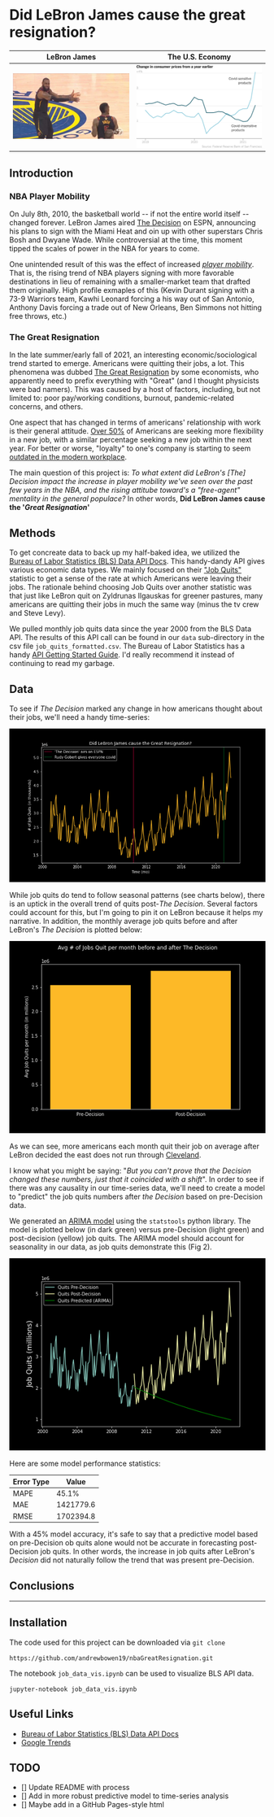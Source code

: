 # Did LeBron James cause the great resignation?

| LeBron James | The U.S. Economy |
|--------------|------------------|
|![](img/lebron_jr.png?raw=true)|![](img/us_economy.png?raw=true)| 

## Introduction

### NBA Player Mobility
On July 8th, 2010, the basketball world -- if not the entire world itself -- changed forever. LeBron James aired [The Decision](https://www.google.com/url?sa=t&rct=j&q=&esrc=s&source=web&cd=&cad=rja&uact=8&ved=2ahUKEwjBqcDmvZT1AhXymeAKHavKBloQFnoECAYQAQ&url=https%3A%2F%2Fen.wikipedia.org%2Fwiki%2FThe_Decision_(TV_program)&usg=AOvVaw1BAWsmOFDJEIyCIF0BRwgi) on ESPN, announcing his plans to sign with the Miami Heat and oin up with other superstars Chris Bosh and Dwyane Wade. While controversial at the time, this moment tipped the scales of power in the NBA for years to come.

One unintended result of this was the effect of increased *[player mobility](https://www.google.com/url?sa=t&rct=j&q=&esrc=s&source=web&cd=&cad=rja&uact=8&ved=2ahUKEwie0oXfvpT1AhVNmuAKHV-jAhwQFnoECAUQAQ&url=http%3A%2F%2Fwww.thebreezepaper.com%2Fsports-1%2F2019%2F3%2F12%2Fnba-and-player-mobility&usg=AOvVaw3ZV_u_lcbKbsNrWO5I_3WR)*. That is, the rising trend of NBA players signing with more favorable destinations in lieu of remaining with a smaller-market team that drafted them originally. High profile exmaples of this (Kevin Durant signing with a 73-9 Warriors team, Kawhi Leonard forcing a his way out of San Antonio, Anthony Davis forcing a trade out of New Orleans, Ben Simmons not hitting free throws, etc.) 

### The Great Resignation
In the late summer/early fall of 2021, an interesting economic/sociological trend started to emerge. Americans were quitting their jobs, a lot. This phenomena was dubbed [The Great Resignation](https://www.google.com/url?sa=t&rct=j&q=&esrc=s&source=web&cd=&cad=rja&uact=8&ved=2ahUKEwjGvZL8v5T1AhUiVd8KHbN-BAUQFnoECAYQAQ&url=https%3A%2F%2Fhbr.org%2F2021%2F09%2Fwho-is-driving-the-great-resignation&usg=AOvVaw1jXqO6RmcDmzn1kiE5YOgg) by some economists, who apparently need to prefix everything with "Great" (and I thought physicists were bad namers). This was caused by a host of factors, including, but not limited to: poor pay/working conditions, burnout, pandemic-related concerns, and others.

One aspect that has changed in terms of americans' relationship with work is their general attitude. [Over 50%](https://www.cnbc.com/2021/08/25/great-resignation-55-percent-are-looking-to-change-jobs-over-the-next-year-.html) of Americans are seeking more flexibility in a new job, with a similar percentage seeking a new job within the next year. For better or worse, "loyalty" to one's company is starting to seem [outdated in the modern workplace](https://www.bbc.com/worklife/article/20210721-why-worker-loyalty-is-at-a-breaking-point). 

The main question of this project is: *To what extent did LeBron's [The] Decision impact the increase in player mobility we've seen over the past few years in the NBA, and the rising attitube toward's a "free-agent" mentality in the general populace?* In other words, **Did LeBron James cause the '*Great Resignation*'**

## Methods
To get concreate data to back up my half-baked idea, we utilized the [Bureau of Labor Statistics (BLS) Data API Docs](https://www.bls.gov/bls/api_features.htm). This handy-dandy API gives various economic data types. We mainly focused on their ["Job Quits"](https://www.bls.gov/news.release/jolts.t04.htm) statistic to get a sense of the rate at which Americans were leaving their jobs. The rationale behind choosing Job Quits over another statistic was that just like LeBron quit on Zyldrunas Ilgauskas for greener pastures, many americans are quitting their jobs in much the same way (minus the tv crew and Steve Levy). 

We pulled monthly job quits data since the year 2000 from the BLS Data API. The results of this API call can be found in our `data` sub-directory in the csv file `job_quits_formatted.csv`. The Bureau of Labor Statistics has a handy [API Getting Started Guide](https://www.bls.gov/developers/). I'd really recommend it instead of continuing to read my garbage.


## Data
To see if *The Decision* marked any change in how americans thought about their jobs, we'll need a handy time-series:

![Figure 1](img/time_series_jobquits.png?raw=true)

While job quits do tend to follow seasonal patterns (see charts below), there is an uptick in the overall trend of quits post-*The Decision*. Several factors could account for this, but I'm going to pin it on LeBron because it helps my narrative. In addition, the monthly average job quits before and after LeBron's *The Decision* is plotted below:

![Figure 2](img/barplot_pre&post_quits.png?raw=true)

As we can see, more americans each month quit their job on average after LeBron decided the east does not run through [Cleveland](https://youtu.be/XCSj6ezRiW0).

I know what you might be saying: "*But you can't prove that the Decision changed these numbers, just that it coincided with a shift*". In order to see if there was any causality in our time-series data, we'll need to create a model to "predict" the job quits numbers after *the Decision* based on pre-Decision data.

We generated an [ARIMA model](https://www.statsmodels.org/dev/generated/statsmodels.tsa.arima.model.ARIMA.html) using the `statstools` python library. The model is plotted below (in dark green) versus pre-Decision (light green) and post-decision (yellow) job quits. The ARIMA model should account for seasonality in our data, as job quits demonstrate this (Fig 2). 

<!-- Job Quits predixction model plot -->
![Figure 3](img/arima_job_quits_predict.png)

Here are some model performance statistics:

| Error Type | Value |
|------------|-------|
| MAPE    | 45.1%    |
| MAE     | 1421779.6|
| RMSE    | 1702394.8|

With a 45% model accuracy, it's safe to say that a predictive model based on pre-Decision ob quits alone would not be accurate in forecasting post-Decision job quits. In other words, the increase in job quits after LeBron's *Decision* did not naturally follow the trend that was present pre-Decision.


## Conclusions



---
## Installation
The code used for this project can be downloaded via `git clone`

    https://github.com/andrewbowen19/nbaGreatResignation.git

The notebook `job_data_vis.ipynb` can be used to visualize BLS API data.

    jupyter-notebook job_data_vis.ipynb


## Useful Links
* [Bureau of Labor Statistics (BLS) Data API Docs](https://www.bls.gov/bls/api_features.htm)
* [Google Trends](https://trends.google.com/trends/explore?date=all&geo=US&q=How%20to%20change%20jobs)


## TODO

* [] Update README with process
* [] Add in more robust predictive model to time-series analysis
* [] Maybe add in a GitHub Pages-style html